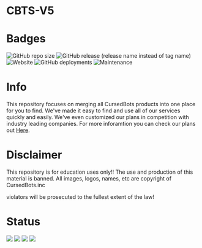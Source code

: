 # CBTS-V5

# Badges
<img alt="GitHub repo size" src="https://img.shields.io/github/repo-size/PixelatedPurple/CBTS-V5"> <img alt="GitHub release (release name instead of tag name)" src="https://img.shields.io/github/v/release/PixelatedPurple/CBTS-V5?include_prereleases"> <img alt="Website" src="https://img.shields.io/website?down_color=Red&down_message=Offline&label=CursedBots&style=plastic&up_color=Green&up_message=Online&url=https%3A%2F%2Fcursedbots.xyz"> <img alt="GitHub deployments" src="https://img.shields.io/github/deployments/PixelatedPurple/CBTS-V5/Production?label=Build"> <img alt="Maintenance" src="https://img.shields.io/maintenance/yes/2023?label=Maintenance%20Status"> <a src="https://img.shields.io/badge/CBTS-V5-Hardenize%20%7C%20Verified-gold" alt="Hardenize">

# Info 

This repository focuses on merging all CursedBots products into one place for you to find. We've made it easy to find and use all of our services quickly and easily. We've even customized our plans in competition with industry leading companies. For more inforamtion you can check our plans out <a href="https://cursedbots.xyz/plans/index.html">Here</a>. <br>
  
  
  # Disclaimer
  
  This repository is for education uses only!! The use and production of this material is banned. All images, logos, names, etc are copyright of CursedBots.inc 

  violators will be prosecuted to the fullest extent of the law!
  
  # Status 
  
  <img src="https://img.shields.io/badge/Uptime-Online-brightgreen"/>
  <img src="https://img.shields.io/badge/Maintenance-DISABLED-red"/>
  <img src="https://img.shields.io/badge/Production-DEPLOYED-blue"/>
  <img src="https://img.shields.io/badge/CursedBots-V--5-gold"/>
